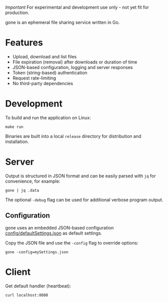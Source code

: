 *Important* For experimental and development use only - not yet fit for production.

gone is an ephemeral file sharing service written in Go.

# Features

- Upload, download and list files
- File expiration (removal) after downloads or duration of time
- JSON-based configuration, logging and server responses
- Token (string-based) authentication
- Request rate-limiting
- No third-party dependencies

# Development

To build and run the application on Linux:

```
make run
```

Binaries are built into a local `release` directory for distribution and installation.

# Server

Output is structured in JSON format and can be easily parsed with `jq` for convenience, for example:

```
gone | jq .data
```

The optional `-debug` flag can be used for additional verbose program output.

## Configuration

gone uses an embedded JSON-based configuration [config/defaultSettings.json](https://github.com/drduh/gone/blob/main/config/defaultSettings.json) as default settings.

Copy the JSON file and use the `-config` flag to override options:

```
gone -config=mySettings.json
```

# Client

Get default handler (heartbeat):

```
curl localhost:8080
```
